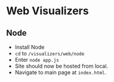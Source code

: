 Web Visualizers
===============

Node
----
- Install Node
- `cd` to `/visualizers/web/node`
- Enter `node app.js`
- Site should now be hosted from local.
- Navigate to main page at `index.html`.